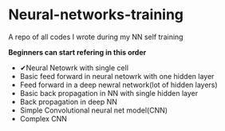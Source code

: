 # Neural-networks-training

A repo of all codes I wrote during my NN self training

<b>Beginners can start refering in this order</b>
<ul>
  <li>&#x2714;Neural Netowrk with single cell</li>
  <li>Basic feed forward in neural netowrk with one hidden layer</li>
  <li>Feed forward in a deep newral network(lot of hidden layers)</li>
  <li>Basic back propagation in NN with single hidden layer</li>
  <li>Back propagation in deep NN</li>
  <li>Simple Convolutional neural net model(CNN)</li>
  <li>Complex CNN</li>
</ul>
